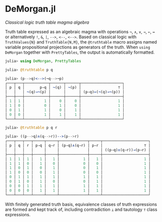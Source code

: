 # DeMorgan.jl

*Classical logic truth table magma algebra*

Truth table expressed as an algebraic magma with operations `¬`, `∧`, `∨`, `→`, `←`, `↔` or alternatively `!`, `&`, `|`, `-->`, `<--`, `<-->`.
Based on classical logic with `TruthValues{N}` and `TruthTable{N,M}`, the `@truthtable` macro assigns named variable propositional projections as generators of the truth.
When `using DeMorgan` together with `PrettyTables`, the output is automatically formatted.

```Julia
julia> using DeMorgan, PrettyTables

julia> @truthtable p q

julia> (p-->q)<-->(¬q-->¬p)
┌───┬───┬───────────┬──────┬──────┬───────────────────┐
│ p │ q │       p→q │ ¬(q) │ ¬(p) │                 ⊤ │
│   │   │ ¬(q)→¬(p) │      │      │ (p→q)↔(¬(q)→¬(p)) │
├───┼───┼───────────┼──────┼──────┼───────────────────┤
│ 1 │ 1 │         1 │    0 │    0 │                 1 │
│ 1 │ 0 │         0 │    1 │    0 │                 1 │
│ 0 │ 1 │         1 │    0 │    1 │                 1 │
│ 0 │ 0 │         1 │    1 │    1 │                 1 │
└───┴───┴───────────┴──────┴──────┴───────────────────┘

julia> @truthtable p q r

julia> ((p-->q)∧(q-->r))-->(p-->r)
┌───┬───┬───┬─────┬─────┬─────────────┬─────┬─────────────────────┐
│ p │ q │ r │ p→q │ q→r │ (p→q)∧(q→r) │ p→r │                   ⊤ │
│   │   │   │     │     │             │     │ ((p→q)∧(q→r))→(p→r) │
├───┼───┼───┼─────┼─────┼─────────────┼─────┼─────────────────────┤
│ 1 │ 1 │ 1 │   1 │   1 │           1 │   1 │                   1 │
│ 1 │ 1 │ 0 │   1 │   0 │           0 │   0 │                   1 │
│ 1 │ 0 │ 1 │   0 │   1 │           0 │   1 │                   1 │
│ 1 │ 0 │ 0 │   0 │   1 │           0 │   0 │                   1 │
│ 0 │ 1 │ 1 │   1 │   1 │           1 │   1 │                   1 │
│ 0 │ 1 │ 0 │   1 │   0 │           0 │   1 │                   1 │
│ 0 │ 0 │ 1 │   1 │   1 │           1 │   1 │                   1 │
│ 0 │ 0 │ 0 │   1 │   1 │           1 │   1 │                   1 │
└───┴───┴───┴─────┴─────┴─────────────┴─────┴─────────────────────┘
```
With finitely generated truth basis, equivalence classes of truth expressions are formed and kept track of, including contradiction `⊥` and tautology `⊤` class expressions.
